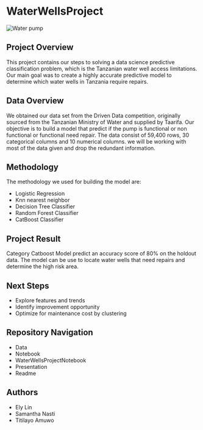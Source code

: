 # WaterWellsProject
![Water pump](https://static.wikia.nocookie.net/dayz_gamepedia/images/2/29/WaterPump_Blue_1a.png/revision/latest/scale-to-width-down/1000?cb=20200902182842)

## Project Overview
This project contains our steps to solving a data science predictive classification problem, which is the Tanzanian water well access limitations. Our main goal was to create a highly accurate predictive model to determine which water wells in Tanzania require repairs.

## Data Overview
We obtained our data set from the Driven Data competition, originally sourced from the Tanzanian Ministry of Water and supplied by Taarifa. Our objective is to build a model that predict if the pump is functional or non functional or functional need repair. The data consist of 59,400 rows, 30 categorical columns and 10 numerical columns. we will be working with most of the data given and drop the redundant information.

## Methodology
The methodology we used for building the model are:
- Logistic Regression
- Knn nearest neighbor
- Decision Tree Classifier
- Random Forest Classifier
- CatBoost Classifier

## Project Result
Category Catboost Model predict an accuracy score of 80% on the holdout data. The model can be use to locate water wells that need repairs and determine the high risk area.

## Next Steps
- Explore features and trends
- Identify improvement opportunity
- Optimize for maintenance cost by clustering

## Repository Navigation
- Data
- Notebook
- WaterWellsProjectNotebook
- Presentation
- Readme

## Authors
- Ely Lin
- Samantha Nasti
- Titilayo Amuwo

